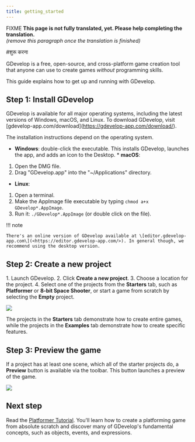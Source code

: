 ```yaml
---
title: getting_started
---
```

FIXME **This page is not fully translated, yet. Please help completing the translation.**  
*(remove this paragraph once the translation is finished)*

#शुरू करना

GDevelop is a free, open-source, and cross-platform game creation tool that anyone can use to create games *without* programming skills.

This guide explains how to get up and running with GDevelop.

## Step 1: Install GDevelop

GDevelop is available for all major operating systems, including the latest versions of Windows, macOS, and Linux. To download GDevelop, visit \[gdevelop-app.com/download\](<https://gdevelop-app.com/download/>).

The installation instructions depend on the operating system.

* **Windows**: double-click the executable. This installs GDevelop, launches the app, and adds an icon to the Desktop. * **macOS**:

1. Open the DMG file.
2. Drag "GDevelop.app" into the "\~/Applications" directory.

* **Linux**:

1. Open a terminal.
2. Make the AppImage file executable by typing `chmod a+x GDevelop*.AppImage`.
3. Run it: `./GDevelop*.AppImage` (or double click on the file).

!!! note

    There's an online version of GDevelop available at \[editor.gdevelop-app.com\](<https://editor.gdevelop-app.com/>). In general though, we recommend using the desktop version.

## Step 2: Create a new project

1\. Launch GDevelop. 2. Click **Create a new project**. 3. Choose a location for the project. 4. Select one of the projects from the **Starters** tab, such as **Platformer** or **8-bit Space Shooter**, or start a game from scratch by selecting the **Empty** project.

![](/gdevelop5/getting-started-create-new-project.jpg)

The projects in the **Starters** tab demonstrate how to create entire games, while the projects in the **Examples** tab demonstrate how to create specific features.

## Step 3: Preview the game

If a project has at least one scene, which all of the starter projects do, a **Preview** button is available via the toolbar. This button launches a preview of the game.

![](/gdevelop5/getting-started-preview-button.jpg)

## Next step

Read the [Platformer Tutorial](/gdevelop5/tutorials/platformer/start). You'll learn how to create a platforming game from absolute scratch and discover many of GDevelop's fundamental concepts, such as objects, events, and expressions.
